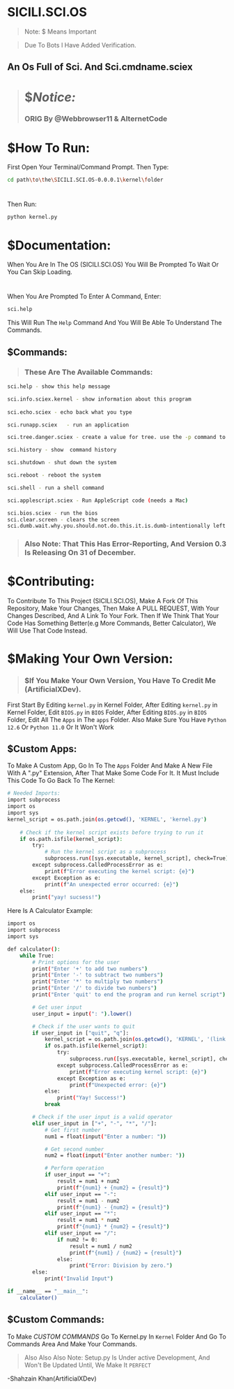 # SICILI.SCI.OS
>  Note:  $ Means Important

> Due To Bots I Have Added Verification.
## An Os Full of Sci. And Sci.cmdname.sciex
> # $*Notice:*
>### ORIG By @Webbrowser11 & AlternetCode
> #
#

# $How To Run:

First Open Your Terminal/Command Prompt.
Then Type:

```bash
cd path\to\the\SICILI.SCI.OS-0.0.0.1\kernel\folder
```

#
Then Run: 
```bash
python kernel.py
```

# $Documentation:
When You Are In The OS (SICILI.SCI.OS)
You Will Be Prompted To Wait Or You Can Skip Loading.
#
When You Are Prompted To Enter A Command, Enter:
```bash
sci.help
```
This Will Run The `Help` Command And You Will Be Able To Understand The Commands.


## $Commands:

> ### These  Are  The  Available  Commands:
```bash
sci.help - show this help message

sci.info.sciex.kernel - show information about this program
        
sci.echo.sciex - echo back what you type

sci.runapp.sciex   - run an application

sci.tree.danger.sciex - create a value for tree. use the -p command to print  the value.

sci.history - show  command history

sci.shutdown - shut down the system

sci.reboot - reboot the system

sci.shell - run a shell command

sci.applescript.sciex - Run AppleScript code (needs a Mac)

sci.bios.sciex - run the bios  
sci.clear.screen - clears the screen 
sci.dumb.wait.why.you.should.not.do.this.it.is.dumb-intentionally left without description   
```
> ### Also Note: That This Has Error-Reporting, And Version 0.3 Is Releasing On 31 of December.

# $Contributing:
 To Contribute To This Project (SICILI.SCI.OS), Make A Fork Of This Repository, Make Your Changes, Then Make A PULL REQUEST, With Your Changes Described, And A Link To Your Fork. Then If We Think That Your Code Has Something Better(e.g More Commands, Better Calculator), We Will Use That Code Instead.
#
# $Making Your Own Version:
> ### $If You Make Your Own Version, You Have To Credit Me (ArtificialXDev).
 First Start By Editing `kernel.py` in Kernel Folder, After Editing `kernel.py` in Kernel Folder, Edit `BIOS.py` in `BIOS` Folder, After Editing `BIOS.py` in `BIOS` Folder, Edit All The `Apps` in The `apps` Folder. Also Make Sure You Have `Python 12.6` Or `Python 11.0` Or It Won't Work

## $Custom Apps:
To Make A Custom App, Go In To The `Apps` Folder And Make A New File With A ".py" Extension, After That Make Some Code For It.
It Must Include This Code To Go Back To The Kernel:
```bash
# Needed Imports:
import subprocess
import os
import sys
kernel_script = os.path.join(os.getcwd(), 'KERNEL', 'kernel.py')
    
    # Check if the kernel script exists before trying to run it
    if os.path.isfile(kernel_script):
        try:
            # Run the kernel script as a subprocess
            subprocess.run([sys.executable, kernel_script], check=True)
        except subprocess.CalledProcessError as e:
            print(f"Error executing the kernel script: {e}")
        except Exception as e:
            print(f"An unexpected error occurred: {e}")
    else:
        print("yay! sucsess!")

```
Here Is A Calculator Example:

```bash
import os
import subprocess
import sys

def calculator():
    while True:
        # Print options for the user
        print("Enter '+' to add two numbers")
        print("Enter '-' to subtract two numbers")
        print("Enter '*' to multiply two numbers")
        print("Enter '/' to divide two numbers")
        print("Enter 'quit' to end the program and run kernel script")

        # Get user input
        user_input = input(": ").lower()

        # Check if the user wants to quit
        if user_input in ["quit", "q"]:
            kernel_script = os.path.join(os.getcwd(), 'KERNEL', '(link unavailable)')
            if os.path.isfile(kernel_script):
                try:
                    subprocess.run([sys.executable, kernel_script], check=True)
                except subprocess.CalledProcessError as e:
                    print(f"Error executing kernel script: {e}")
                except Exception as e:
                    print(f"Unexpected error: {e}")
            else:
                print("Yay! Success!")
            break

        # Check if the user input is a valid operator
        elif user_input in ["+", "-", "*", "/"]:
            # Get first number
            num1 = float(input("Enter a number: "))

            # Get second number
            num2 = float(input("Enter another number: "))

            # Perform operation
            if user_input == "+":
                result = num1 + num2
                print(f"{num1} + {num2} = {result}")
            elif user_input == "-":
                result = num1 - num2
                print(f"{num1} - {num2} = {result}")
            elif user_input == "*":
                result = num1 * num2
                print(f"{num1} * {num2} = {result}")
            elif user_input == "/":
                if num2 != 0:
                    result = num1 / num2
                    print(f"{num1} / {num2} = {result}")
                else:
                    print("Error: Division by zero.")
        else:
            print("Invalid Input")

if __name__ == "__main__":
    calculator()

```
## $Custom Commands:
To Make *CUSTOM COMMANDS* 
Go To Kernel.py In `Kernel` Folder  And Go To Commands Area And Make Your Commands.

> Also Also Also Note: Setup.py Is Under active Development, And Won't Be Updated Until, We Make It `PERFECT`

-Shahzain Khan(ArtificialXDev)
